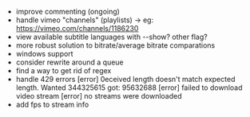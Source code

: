 + improve commenting (ongoing)
+ handle vimeo "channels" (playlists) -> eg: https://vimeo.com/channels/1186230
+ view available subtitle languages with --show? other flag?
+ more robust solution to bitrate/average bitrate comparations
+ windows support
+ consider rewrite around a queue
+ find a way to get rid of regex
+ handle 429 errors
[error] 0eceived length doesn't match expected length. Wanted 344325615 got: 95632688
[error] failed to download video stream
[error] no streams were downloaded
+ add fps to stream info
